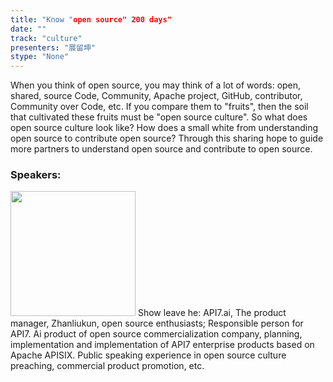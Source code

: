 ```yaml
---
title: "Know "open source" 200 days"
date: "" 
track: "culture"
presenters: "展留坤"
stype: "None"
---
```

When you think of open source, you may think of a lot of words: open, shared, source Code, Community, Apache project, GitHub, contributor, Community over Code, etc. If you compare them to "fruits", then the soil that cultivated these fruits must be "open source culture". So what does open source culture look like? How does a small white from understanding open source to contribute open source? Through this sharing hope to guide more partners to understand open source and contribute to open source.
 ### Speakers: 
 <img src="images/speaker/1194.png" width="200" />
 Show leave he: API7.ai, The product manager, Zhanliukun, open source enthusiasts; Responsible person for API7. Ai product of open source commercialization company, planning, implementation and implementation of API7 enterprise products based on Apache APISIX. Public speaking experience in open source culture preaching, commercial product promotion, etc.
 